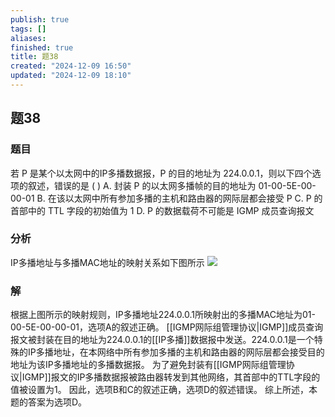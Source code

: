 ```yaml
---
publish: true
tags: []
aliases: 
finished: true
title: 题38
created: "2024-12-09 16:50"
updated: "2024-12-09 18:10"
---
```

## 题38
### 题目
若 P 是某个以太网中的IP多播数据报，P 的目的地址为 224.0.0.1，则以下四个选项的叙述，错误的是 ( )
A. 封装 P 的以太网多播帧的目的地址为 01-00-5E-00-00-01
B. 在该以太网中所有参加多播的主机和路由器的网际层都会接受 P
C. P 的首部中的 TTL 字段的初始值为 1
D. P 的数据载荷不可能是 IGMP 成员查询报文
### 分析
IP多播地址与多播MAC地址的映射关系如下图所示
![](https://img.hwenyi.live/202412100210016.webp)

### 解
根据上图所示的映射规则，IP多播地址224.0.0.1所映射出的多播MAC地址为01-00-5E-00-00-01，选项A的叙述正确。
[[IGMP网际组管理协议|IGMP]]成员查询报文被封装在目的地址为224.0.0.1的[[IP多播]]数据报中发送。224.0.0.1是一个特殊的IP多播地址，在本网络中所有参加多播的主机和路由器的网际层都会接受目的地址为该IP多播地址的多播数据报。
为了避免封装有[[IGMP网际组管理协议|IGMP]]报文的IP多播数据报被路由器转发到其他网络，其首部中的TTL字段的值被设置为1。
因此，选项B和C的叙述正确，选项D的叙述错误。
综上所述，本题的答案为选项D。
